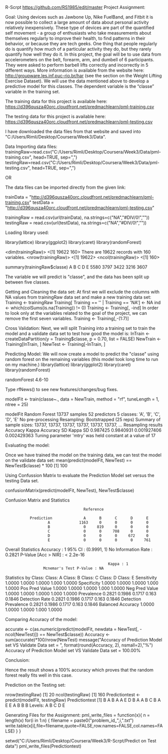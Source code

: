 R-Scrpt
https://github.com/RS1985/edit/master
Project Assignment:


Goal:
Using devices such as Jawbone Up, Nike FuelBand, and Fitbit it is now possible to collect a large amount of data about personal activity relatively inexpensively. These type of devices are part of the quantified self movement - a group of enthusiasts who take measurements about themselves regularly to improve their health, to find patterns in their behavior, or because they are tech geeks. One thing that people regularly do is quantify how much of a particular activity they do, but they rarely quantify how well they do it. In this project, the goal will be to use data from accelerometers on the belt, forearm, arm, and dumbell of 6 participants. They were asked to perform barbell lifts correctly and incorrectly in 5 different ways. More information is available from the website here: http://groupware.les.inf.puc-rio.br/har (see the section on the Weight Lifting Exercise Dataset).
We will use the data mentioned above to develop a predictive model for this classes.
The dependent variable is the “classe” variable in the training set.

The training data for this project is available here:
 https://d396qusza40orc.cloudfront.net/predmachlearn/pml-training.csv

The testing data for this project is available here:
https://d396qusza40orc.cloudfront.net/predmachlearn/pml-testing.csv

I have downloaded the data files from that website and saved into "C:/Users/Rimli/Desktop/Coursera/Week3/Data".

Data
Importing data files:
trainingRaw=read.csv("C:/Users/Rimli/Desktop/Coursera/Week3/Data/pml-training.csv", head=TRUE, sep=",")
testingRaw=read.csv("C:/Users/Rimli/Desktop/Coursera/Week3/Data/pml-testing.csv", head=TRUE, sep=",")

OR

The data files can be imported directly from the given link:

trainData = "http://d396qusza40orc.cloudfront.net/predmachlearn/pml-training.csv"
testData = "http://d396qusza40orc.cloudfront.net/predmachlearn/pml-testing.csv"

trainingRaw = read.csv(url(trainData), na.strings=c("NA","#DIV/0!",""))
testingRaw = read.csv(url(testData), na.strings=c("NA","#DIV/0!",""))

Loading library used:

library(lattice)
library(ggplot2) 
library(caret) 
library(randomForest)


<dim(trainingRaw)>
<[1] 19622  160>
There are 19622 records with 160 variables.
<nrow(trainingRaw)>
<[1]  19622>
<ncol(trainingRaw)>
<[1]  160>

summary(trainingRaw$classe)
    A       B        C       D        E
  5580    3797     3422    3216     3607

The variable we will predict is "classe", and the data has been split up between five classes.

Getting and Cleaning the data set:
At first we will exclude the columns with NA values from trainingRaw data set and make a new training data set:
Training <- trainingRaw
Training[ Training == '' | Training == 'NA']  <-  NA
ind  <- which(colSums(is.na(Training)) != 0)
Training <- Training[, -ind]
In order to look only at the variables related to the goal of the project, we can remove the first seven variables.
Training <- Training[,-(1:7)]

Cross Validation:
Next, we will split Training into a training set to train the model and a validate data set to test how good the model is:
InTrain  <-  createDataPartition(y = Training$classe, p = 0.70, list = FALSE)
NewTrain <- Training[InTrain, ]
NewTest <- Training[-InTrain, ]

Predicting Model:
We will now create a model to predict the "classe" using random forest on the remaining variables (this model took long time to run on my machine.)
library(lattice)
library(ggplot2)
library(caret)
library(randomForest)

randomForest 4.6-10

Type rfNews() to see new features/changes/bug fixes.

modelFit <- train(classe~.,  data = NewTrain,  method = "rf",  tuneLength = 1,  ntree = 25)

modelFit 
Random Forest
 13737 samples
 52 predictors
 5 classes:        'A',       'B',       'C',       'D',       'E'
No pre-processing
Resampling:   Bootstrapped (25 reps)
Summary of sample sizes:    13737,    13737,    13737,    13737,    13737,    13737, ...
Resampling results
                                           Accuracy      Kappa            Accuracy SD        Kappa SD
                                           0.987425     0.9840931         0.001927406       0.002429363
Tuning parameter 'mtry' was held constant at a value of 17


Evaluating the model:

Once we have trained the model on the training data, we can test the model on the validate data set:
mean(predict(modelFit,  NewTest) == NewTest$classe) * 100
[1]  100

Using Confussion Matrix to evaluate the Prediction Model set versus the testing Data set.

confusionMatrix(predict(modelFit,  NewTest), NewTest$classe)

Confusion Matrix and Statistics
  
                                       Reference

               Prediction              A      B      C      D      E
                       A             1163     0      0      0      0
                       B               0     819     0      0      0
                       C               0      0     708     0      0
                       D               0      0      0     672     0
                       E               0      0      0      0     761

 Overall Statistics
                                             Accuracy : 1
                                                95% CI : (0.9991, 1)
                            No Information Rate : 0.2821
                             P-Value [Acc > NIR] : < 2.2e-16

                                                  Kappa : 1
                     Mcnemar's Test P-Value : NA

Statistics by Class:
                                         Class:  A     Class:  B     Class:  C     Class:  D     Class:  E
              Sensitivity                  1.0000        1.0000        1.0000        1.000         1.0000
              Specificity                  1.0000        1.0000        1.0000        1.000         1.0000
              Pos Pred Value               1.0000        1.0000        1.0000        1.000         1.0000
              Neg Pred Value               1.0000        1.0000        1.0000        1.000         1.0000
              Prevalence                   0.2821        0.1986        0.1717        0.163         0.1846
              Detection Rate               0.2821        0.1986        0.1717        0.163         0.1846
              Detection Prevalence         0.2821        0.1986        0.1717        0.163         0.1846
              Balanced Accuracy            1.0000        1.0000        1.0000        1.000         1.0000


Comparing Accuracy of the model:

accurate <- c(as.numeric(predict(modelFit,  newdata = NewTest[, -ncol(NewTest)]) == NewTest$classe))
Accuracy <- sum(accurate)*100/nrow(NewTest)
message("Accuracy of Prediction Model set VS Validate Data set = ", format(round(Accuracy, 2), nsmall=2),"%")
Accuracy of Prediction Model set VS Validate Data set = 100.00%

Conclusion:

Hence the result shows a 100% accuracy which proves that the random forest really fits well in this case.


Prediction on the Testing set:

nrow(testingRaw)
[1]  20
ncol(testingRaw)
[1]   160
Predictiontest <- predict(modelFit,  testingRaw)
Predictiontest
[1]    B   A   B   A   A   E   D   B   A   A   B   C   B   A   E   E   A   B   B   B
Levels:  A   B   C   D   E



Generating Files for the Assignment:
pml_write_files = function(x){
 n = length(x)
 for(i in 1:n) {
 filename = paste0("problem_id_",i,".txt")
 write.table(x[i],file=filename,quote=FALSE,row.names=FALSE,col.names=FALSE)
 }
 }

setwd("C:/Users/Rimli/Desktop/Coursera/Week3/R-Scrpt/Predict on Test data")
pml_write_files(Predictiontest)


